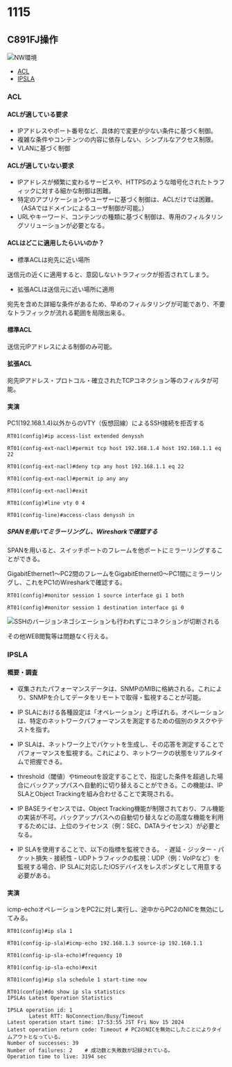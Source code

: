 # 1115

## C891FJ操作

![NW環境](https://github.com/220TI/Training-Reports/tree/master/1115/HomeNW.png)

 - [ACL](#ACL)
 - [IPSLA](#IPSLA)

### ACL

#### ACLが適している要求
 - IPアドレスやポート番号など、具体的で変更が少ない条件に基づく制御。
 - 複雑な条件やコンテンツの内容に依存しない、シンプルなアクセス制限。
 - VLANに基づく制御

#### ACLが適していない要求
 - IPアドレスが頻繁に変わるサービスや、HTTPSのような暗号化されたトラフィックに対する細かな制御は困難。
 - 特定のアプリケーションやユーザーに基づく制御は、ACLだけでは困難。（ASAではドメインによるユーザ制御が可能。）
 - URLやキーワード、コンテンツの種類に基づく制御は、専用のフィルタリングソリューションが必要となる。

#### ACLはどこに適用したらいいのか？
 - 標準ACLは宛先に近い場所

 送信元の近くに適用すると、意図しないトラフィックが拒否されてしまう。

 - 拡張ACLは送信元に近い場所に適用

 宛先を含めた詳細な条件があるため、早めのフィルタリングが可能であり、不要なトラフィックが流れる範囲を局限出来る。


#### 標準ACL
送信元IPアドレスによる制御のみ可能。

#### 拡張ACL
宛先IPアドレス・プロトコル・確立されたTCPコネクション等のフィルタが可能。


#### 実演
PC1(192.168.1.4)以外からのVTY（仮想回線）によるSSH接続を拒否する
~~~
RT01(config)#ip access-list extended denyssh

RT01(config-ext-nacl)#permit tcp host 192.168.1.4 host 192.168.1.1 eq 22

RT01(config-ext-nacl)#deny tcp any host 192.168.1.1 eq 22

RT01(config-ext-nacl)#permit ip any any

RT01(config-ext-nacl)#exit

RT01(config)#line vty 0 4

RT01(config-line)#access-class denyssh in
~~~

##### SPANを用いてミラーリングし、Wiresharkで確認する

SPANを用いると、スイッチポートのフレームを他ポートにミラーリングすることができる。

GigabitEthernet1～PC2間のフレームをGigabitEthernet0～PC1間にミラーリングし、これをPC1のWiresharkで確認する。

~~~
RT01(config)#monitor session 1 source interface gi 1 both

RT01(config)#monitor session 1 destination interface gi 0
~~~

![SSHのバージョンネゴシエーションも行われずにコネクションが切断される](https://github.com/220TI/Training-Reports/tree/master/1115/wireshark.png)

その他WEB閲覧等は問題なく行える。

### IPSLA

#### 概要・調査

 - 収集されたパフォーマンスデータは、SNMPのMIBに格納される。これにより、SNMPを介してデータをリモートで取得・監視することが可能。

 - IP SLAにおける各種設定は「オペレーション」と呼ばれる。オペレーションは、特定のネットワークパフォーマンスを測定するための個別のタスクやテストを指す。

 - IP SLAは、ネットワーク上でパケットを生成し、その応答を測定することでパフォーマンスを監視する。これにより、ネットワークの状態をリアルタイムで把握できる。

 - threshold（閾値）やtimeoutを設定することで、指定した条件を超過した場合にバックアップパスへ自動的に切り替えることができる。この機能は、IP SLAとObject Trackingを組み合わせることで実現される。

 - IP BASEライセンスでは、Object Tracking機能が制限されており、フル機能の実装が不可。バックアップパスへの自動切り替えなどの高度な機能を利用するためには、上位のライセンス（例：SEC、DATAライセンス）が必要となる。

 - IP SLAを使用することで、以下の指標を監視できる。
        - 遅延
        - ジッター
        - パケット損失
        - 接続性
        - UDPトラフィックの監視：UDP（例：VoIPなど）を監視する場合、IP SLAに対応したIOSデバイスをレスポンダとして用意する必要がある。

 #### 実演

icmp-echoオペレーションをPC2に対し実行し、途中からPC2のNICを無効にしてみる。
 ~~~
 RT01(config)#ip sla 1

 RT01(config-ip-sla)#icmp-echo 192.168.1.3 source-ip 192.168.1.1

 RT01(config-ip-sla-echo)#frequency 10

 RT01(config-ip-sla-echo)#exit

 RT01(config)#ip sla schedule 1 start-time now

RT01(config)#do show ip sla statistics
IPSLAs Latest Operation Statistics

IPSLA operation id: 1
        Latest RTT: NoConnection/Busy/Timeout
Latest operation start time: 17:53:55 JST Fri Nov 15 2024
Latest operation return code: Timeout # PC2のNICを無効にしたことによりタイムアウトとなっている。
Number of successes: 39
Number of failures: 2    # 成功数と失敗数が記録されている。
Operation time to live: 3194 sec
 ~~~